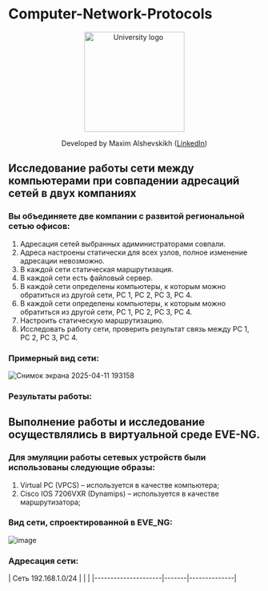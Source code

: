# Computer-Network-Protocols
<!-- UNIVERSITY LOGO -->
<div align="center">
  <a href="https://bmstu.ru">
    <img src="https://user-images.githubusercontent.com/67475107/225371733-8fd6f639-bf62-49bd-866c-4e08116fa20c.png" alt="University logo" height="200">
  </a>
  
  Developed by Maxim Alshevskikh (<a href="https://www.linkedin.com/in/maxim-alshevskikh-b473b42b3/">LinkedIn</a>)
  <br/>
</div>

<h2>Исследование работы сети между компьютерами при совпадении адресаций сетей в двух компаниях</h2>
<h3>Вы объединяете две компании с развитой региональной сетью офисов:</h3>
<ol>
  <li>Адресация сетей выбранных адиминистраторами совпали.</li>
  <li>Адреса настроены статически для всех узлов, полное изменение адресации невозможно.</li>
  <li>В каждой сети статическая маршрутизация.</li>
  <li>В каждой сети есть файловый сервер.</li>
  <li>В каждой сети определены компьютеры, к которым можно обратиться из другой сети, PC 1, PC 2, PC 3, PC 4.</li>
  <li>В каждой сети определены компьютеры, к которым можно обратиться из другой сети, PC 1, PC 2, PC 3, PC 4.</li>
  <li>Настроить статическую маршрутизацию.</li>
  <li>Исследовать работу сети, проверить результат связь между PC 1, PC 2, PC 3, PC 4.</li>
</ol>

<h3>Примерный вид сети:</h3>

![Снимок экрана 2025-04-11 193158](https://github.com/user-attachments/assets/8b48ac83-c65f-4c45-ba93-c28633fd207c)


<h3>Результаты работы:</h3>
<h2>Выполнение работы и исследование осуществлялись в виртуальной среде EVE-NG.</h2>
<h3>Для эмуляции работы сетевых устройств были использованы следующие образы:</h3>
<ol>
  <li>Virtual PC (VPCS) – используется в качестве компьютера; </li>
  <li>Cisco IOS 7206VXR (Dynamips) – используется в качестве маршрутизатора; </li>
</ol>

<h3>Вид сети, спроектированной в EVE_NG:</h3>

![image](https://github.com/user-attachments/assets/edca5659-1e24-4b56-b306-448921fadd1b)

<h3>Адресация сети:</h3>
| Сеть 192.168.1.0/24 |       |              |
|---------------------|-------|--------------|



